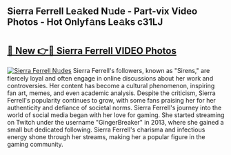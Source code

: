 ## Sierra Ferrell Le𝚊ked N𝚞de - Part-vix Video Photos - Hot Onlyf𝚊ns Le𝚊ks c31LJ

# <h2><a href="http://ac49971.deff.icu/?id=Sierra+Ferrell">🔗 New 👉🔴 Sierra Ferrell VIDEO Photos</a></h2>

[![Sierra Ferrell N𝚞des](https://i.imgur.com/rIISA9y.gif)](http://ac49971.deff.icu/?id=Sierra+Ferrell)
Sierra Ferrell's followers, known as "Sirens," are fiercely loyal and often engage in online discussions about her work and controversies. Her content has become a cultural phenomenon, inspiring fan art, memes, and even academic analysis. Despite the criticism, Sierra Ferrell's popularity continues to grow, with some fans praising her for her authenticity and defiance of societal norms. Sierra Ferrell's journey into the world of social media began with her love for gaming. She started streaming on Twitch under the username "GingerBreaker" in 2013, where she gained a small but dedicated following. Sierra Ferrell's charisma and infectious energy shone through her streams, making her a popular figure in the gaming community.
